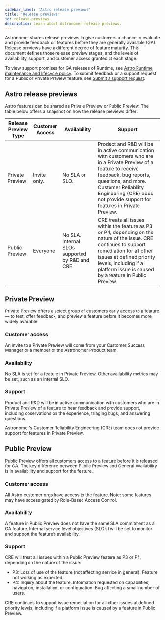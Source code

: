 ```yaml
---
sidebar_label: 'Astro release previews'
title: 'Release previews'
id: release-previews
description: Learn about Astronomer release previews. 
---
```


Astronomer shares release previews to give customers a chance to evaluate and provide feedback on features before they are generally available (GA). Release previews have a different degree of feature maturity. This document defines those release preview stages, and the levels of availability, support, and customer access granted at each stage.

To view support promises for GA releases of Runtime, see [Astro Runtime maintenance and lifecycle policy](runtime-version-lifecycle-policy.md). To submit feedback or a support request for a Public or Private Preview feature, see [Submit a support request](astro-support.md).

## Astro release previews

Astro features can be shared as Private Preview or Public Preview. The table below offers a snapshot on how the release previews differ:

| Release Preview Type | Customer Access | Availability                  | Support                                                                                                                                                                                                                                                   |
| -------------------- | --------------- | ----------------------------- | --------------------------------------------------------------------------------------------------------------------------------------------------------------------------------------------------------------------------------------------------------- |
| Private Preview      | Invite only.    | No SLA or SLO.                | Product and R&D will be in active communication with customers who are in a Private Preview of a feature to receive feedback, bug reports, questions, and more. Customer Reliability Engineering (CRE) does not provide support for features in Private Preview.                                                                                             |
| Public Preview       | Everyone       | No SLA. Internal SLOs supported by R&D and CRE. | CRE treats all issues within the feature as P3 or P4, depending on the nature of the issue. CRE continues to support remediation for all other issues at defined priority levels, including if a platform issue is caused by a feature in Public Preview. |

## Private Preview

Private Preview offers a select group of customers early access to a feature— to test, offer feedback, and preview a feature before it becomes more widely available.

### Customer access 

An invite to a Private Preview will come from your Customer Success Manager or a member of the Astronomer Product team.

### Availability 

No SLA is set for a feature in Private Preview. Other availability metrics may be set, such as an internal SLO.

### Support

Product and R&D will be in active communication with customers who are in Private Preview of a feature to hear feedback and provide support, including observations on the experience, triaging bugs, and answering questions.

Astronomer's Customer Reliability Engineering (CRE) team does not provide support for features in Private Preview.

## Public Preview

Public Preview offers all customers access to a feature before it is released for GA. The key difference between Public Preview and General Availability is in availability and support for the feature. 

### Customer access 

All Astro customer orgs have access to the feature. Note: some features may have access gated by Role-Based Access Control.

### Availability 

A feature in Public Preview does not have the same SLA commitment as a GA feature. Internal service level objectives (SLO’s) will be set to monitor and support the feature’s availability.

### Support

CRE will treat all issues within a Public Preview feature as P3 or P4, depending on the nature of the issue:

- P3: Loss of use of the feature (not affecting service in general). Feature not working as expected.
- P4: Inquiry about the feature. Information requested on capabilities, navigation, installation, or configuration. Bug affecting a small number of users.

CRE continues to support issue remediation for all other issues at defined priority levels, including if a platform issue is caused by a feature in Public Preview.